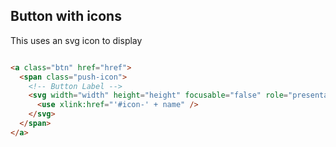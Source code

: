 ## Button with icons

This uses an svg icon to display

```html

<a class="btn" href="href">
  <span class="push-icon">
    <!-- Button Label -->
    <svg width="width" height="height" focusable="false" role="presentation">
      <use xlink:href="'#icon-' + name" />
    </svg>
  </span>
</a>
```
